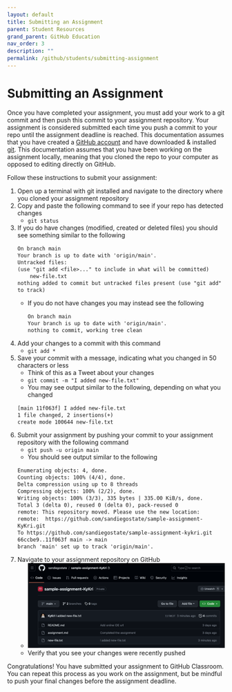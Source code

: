 ```yaml
---
layout: default
title: Submitting an Assignment
parent: Student Resources
grand_parent: GitHub Education
nav_order: 3
description: ""
permalink: /github/students/submitting-assignment
---
```


# Submitting an Assignment
Once you have completed your assignment, you must add your work to a git commit and then push this commit to your assignment repository. Your assignment is considered submitted each time you push a commit to your repo until the assignment deadline is reached.
This documentation assumes that you have created a [GitHub account](/github/students/creating-account) and have downloaded & installed [git](https://git-scm.com/downloads).
This documentation assumes that you have been working on the assignment locally, meaning that you cloned the repo to your computer as opposed to editing directly on GitHub.

Follow these instructions to submit your assignment:
1. Open up a terminal with git installed and navigate to the directory where you cloned your assignment repository
1. Copy and paste the following command to see if your repo has detected changes
    - `git status`
1. If you do have changes (modified, created or deleted files) you should see something similar to the following
    ```
    On branch main
    Your branch is up to date with 'origin/main'.
    Untracked files:
    (use "git add <file>..." to include in what will be committed)
        new-file.txt
    nothing added to commit but untracked files present (use "git add" to track)
    ```
    - If you do not have changes you may instead see the following
        ```
        On branch main
        Your branch is up to date with 'origin/main'.
        nothing to commit, working tree clean
        ```
1. Add your changes to a commit with this command
    - `git add *`
1. Save your commit with a message, indicating what you changed in 50 characters or less
    - Think of this as a Tweet about your changes
    - `git commit -m "I added new-file.txt"`
    - You may see output similar to the following, depending on what you changed
    ```
    [main 11f063f] I added new-file.txt
    1 file changed, 2 insertions(+)
    create mode 100644 new-file.txt
    ```
1. Submit your assignment by pushing your commit to your assignment repository with the following command
    - `git push -u origin main`
    - You should see output similar to the following
    ```
    Enumerating objects: 4, done.
    Counting objects: 100% (4/4), done.
    Delta compression using up to 8 threads
    Compressing objects: 100% (2/2), done.
    Writing objects: 100% (3/3), 335 bytes | 335.00 KiB/s, done.
    Total 3 (delta 0), reused 0 (delta 0), pack-reused 0
    remote: This repository moved. Please use the new location:
    remote:  https://github.com/sandiegostate/sample-assignment-KyKri.git
    To https://github.com/sandiegostate/sample-assignment-kykri.git
    66ccbe9..11f063f main -> main
    branch 'main' set up to track 'origin/main'.
    ```
1. Navigate to your assignment repository on GitHub
    - ![](/images/github/submitting-assignment-1.png)
    - Verify that you see your changes were recently pushed

Congratulations! You have submitted your assignment to GitHub Classroom. You can repeat this process as you work on the assignment, but be mindful to push your final changes before the assignment deadline.
